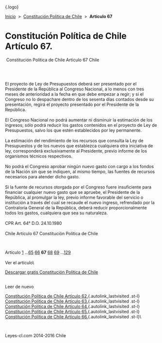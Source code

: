 <div class="wrapper">

[](/index.htm){.logo}
<div class="breadcrumbs">

[Inicio](/index.htm)  &gt;  [Constitución Política de
Chile](/constitucion_politica_de_chile.htm "Constitución Política de Chile")
 &gt;  **Artículo 67**

</div>

<div class="middle">

<div class="container">

Constitución Política de Chile\
Artículo 67.
===============================

<div id="goser">

</div>

﻿
Constitución Política de Chile Artículo 67 Chile

\
﻿
<div id="squareAds">

</div>

<div id="statya">

El proyecto de Ley de Presupuestos deberá ser presentado por el
Presidente de la República al Congreso Nacional, a lo menos con tres
meses de anterioridad a la fecha en que debe empezar a regir; y si el
Congreso no lo despachare dentro de los sesenta días contados desde su
presentación, regirá el proyecto presentado por el Presidente de la
República.\
\
El Congreso Nacional no podrá aumentar ni disminuir la estimación de los
ingresos; sólo podrá reducir los gastos contenidos en el proyecto de Ley
de Presupuestos, salvo los que estén establecidos por ley permanente.\
\
La estimación del rendimiento de los recursos que consulta la Ley de
Presupuestos y de los nuevos que establezca cualquiera otra iniciativa
de ley, corresponderá exclusivamente al Presidente, previo informe de
los organismos técnicos respectivos.\
\
No podrá el Congreso aprobar ningún nuevo gasto con cargo a los fondos
de la Nación sin que se indiquen, al mismo tiempo, las fuentes de
recursos necesarios para atender dicho gasto.\
\
Si la fuente de recursos otorgada por el Congreso fuere insuficiente
para financiar cualquier nuevo gasto que se apruebe, el Presidente de la
República, al promulgar la ley, previo informe favorable del servicio o
institución a través del cual se recaude el nuevo ingreso, refrendado
por la Contraloría General de la República, deberá reducir
proporcionalmente todos los gastos, cualquiera que sea su naturaleza.\
\
CPR Art. 64° D.O. 24.10.1980\
\
Chile Artículo 67 Constitución Política de Chile

</div>

﻿
<div id="ads1">

</div>

<div class="breadstat">

Artículo
[1](/constitucion_politica_de_chile/1.htm) ...[65](/constitucion_politica_de_chile/65.htm) [66](/constitucion_politica_de_chile/66.htm) **67** [68](/constitucion_politica_de_chile/68.htm) [69](/constitucion_politica_de_chile/69.htm) ...[129](/constitucion_politica_de_chile/129.htm) \
\
Ver el artículo\

</div>

[Descargar gratis Constitución Política de
Chile](/constitucion_politica_de_chile/download.htm "Descargar gratis Constitución Política de Chile")
﻿
<div style="clear: left">

</div>

\
Leer de nuevo

[Constitución Política de Chile Artículo
62.](/constitucion_politica_de_chile/62.htm){.autolink_lastvisited
.st-l} [Constitución Política de Chile Artículo
63.](/constitucion_politica_de_chile/63.htm){.autolink_lastvisited
.st-l} [Constitución Política de Chile Artículo
64.](/constitucion_politica_de_chile/64.htm){.autolink_lastvisited
.st-l} [Constitución Política de Chile Artículo
65.](/constitucion_politica_de_chile/65.htm){.autolink_lastvisited
.st-l} [Constitución Política de Chile Artículo
66.](/constitucion_politica_de_chile/66.htm){.autolink_lastvisited
.st-l}\

</div>

﻿
<div id="LeftAds">

</div>

</div>

Leyes-cl.com 2014-2016 Chile

</div>
